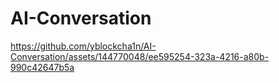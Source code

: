 # AI-Conversation

https://github.com/yblockcha1n/AI-Conversation/assets/144770048/ee595254-323a-4216-a80b-990c42647b5a

